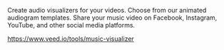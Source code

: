 Create audio visualizers for your videos. Choose from our animated audiogram templates. Share your music video on Facebook, Instagram, YouTube, and other social media platforms.

https://www.veed.io/tools/music-visualizer
